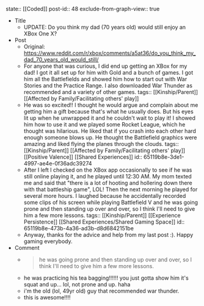 state:: [[Coded]]
post-id:: 48
exclude-from-graph-view:: true

- Title
	- UPDATE: Do you think my dad (70 years old) would still enjoy an XBox One X?
- Post
	- Original: https://www.reddit.com/r/xbox/comments/a5at36/do_you_think_my_dad_70_years_old_would_still/
	- For anyone that was curious, I did end up getting an XBox for my dad! I got it all set up for him with Gold and a bunch of games. I got him all the Battlefields and showed him how to start out with War Stories and the Practice Range. I also downloaded War Thunder as recommended and a variety of other games.
	  tags:: [[Kinship/Parent]] [[Affected by Family/Facilitating others' play]]
	- He was so excited!! I thought he would argue and complain about me getting him a gift because that's what he usually does. But his eyes lit up when he unwrapped it and he couldn't wait to play it! I showed him how to use it and we played some Rocket League, which he thought was hilarious. He liked that if you crash into each other hard enough someone blows up. He thought the Battlefield graphics were amazing and liked flying the planes through the clouds.
	  tags:: [[Kinship/Parent]] [[Affected by Family/Facilitating others' play]] [[Positive Valence]] [[Shared Experiences]]
	  id:: 65119b8e-3de1-4997-ae4e-0f36adc39274
	- After I left I checked on the XBox app occasionally to see if he was still online playing it, and he played until 12:30 AM. My mom texted me and said that "there is a lot of hooting and hollering down there with that battleship game", LOL! Then the next morning he played for several more hours. I laughed because he accidentally recorded some clips of his screen while playing Battlefield V and he was going prone and then standing up over and over, so I think I'll need to give him a few more lessons.
	  tags:: [[Kinship/Parent]] [[Experience Persistence]] [[Shared Experiences/Shared Gaming Space]]
	  id:: 65119b8e-473b-4a36-ad3b-d8d6842151be
	- Anyway, thanks for the advice and help from my last post :). Happy gaming everybody.
- Comment
	- > he was going prone and then standing up over and over, so I think I'll need to give him a few more lessons.
	- he was practicing his tea bagging!!!!!! you just gotta show him it's squat and up... lol, not prone and up. haha
	- i'm the old (lol, 49yr old) guy that recommended war thunder.
	- this is awesome!!!!